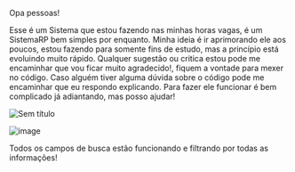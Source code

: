 Opa pessoas!

Esse é um Sistema que estou fazendo nas minhas horas vagas, é um SistemaRP bem simples por enquanto.
Minha ideia é ir aprimorando ele aos poucos, estou fazendo para somente fins de estudo, mas a princípio está evoluindo muito rápido.
Qualquer sugestão ou critica estou pode me encaminhar que vou ficar muito agradecido!, fiquem a vontade para mexer no código.
Caso alguém tiver alguma dúvida sobre o código pode me encaminhar que eu respondo explicando.
Para fazer ele funcionar é bem complicado já adiantando, mas posso ajudar!

![Sem título](https://github.com/Gustavo-Kraus/SistemaRP/assets/96898200/75d0b25a-e17c-48da-9e7c-b948f40d0d2e)

![image](https://github.com/Gustavo-Kraus/SistemaRP/assets/96898200/f6eb2eb2-425c-49bd-9c06-d5507f586d6f)

Todos os campos de busca estão funcionando e filtrando por todas as informações!
